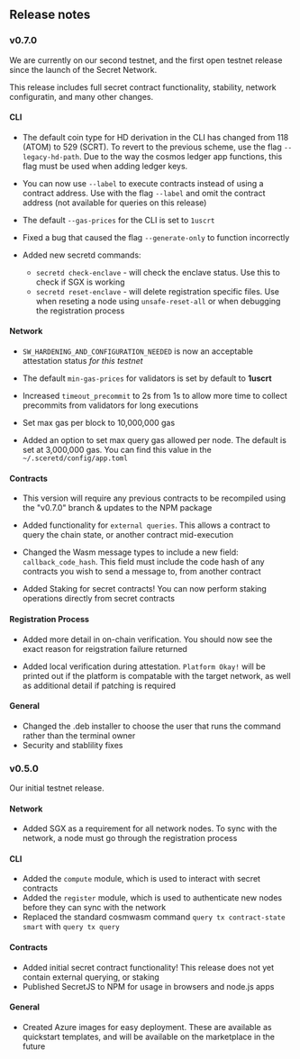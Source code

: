 ## Release notes

### v0.7.0

We are currently on our second testnet, and the first open testnet release since the launch of the Secret Network.

This release includes full secret contract functionality, stability, network configuratin, and many other changes.

#### CLI

* The default coin type for HD derivation in the CLI has changed from 118 (ATOM) to 529 (SCRT). To revert to the previous scheme,
 use the flag `--legacy-hd-path`. Due to the way the cosmos ledger app functions, this flag must be used when adding ledger keys.
 
* You can now use `--label` to execute contracts instead of using a contract address. Use with the flag `--label` and omit the contract address
(not available for queries on this release)

* The default `--gas-prices` for the CLI is set to `1uscrt`

* Fixed a bug that caused the flag `--generate-only` to function incorrectly

* Added new secretd commands:
  * `secretd check-enclave` - will check the enclave status. Use this to check if SGX is working
  * `secretd reset-enclave` - will delete registration specific files. Use when reseting a node using `unsafe-reset-all` or when debugging the registration process


#### Network

* `SW_HARDENING_AND_CONFIGURATION_NEEDED` is now an acceptable attestation status _for this testnet_

* The default `min-gas-prices` for validators is set by default to __1uscrt__

* Increased `timeout_precommit` to 2s from 1s to allow more time to collect precommits from validators for long executions

* Set max gas per block to 10,000,000 gas

* Added an option to set max query gas allowed per node. The default is set at 3,000,000 gas. You can find this value in the `~/.sceretd/config/app.toml`

#### Contracts

* This version will require any previous contracts to be recompiled using the "v0.7.0" branch & updates to the NPM package

* Added functionality for `external queries`. This allows a contract to query the chain state, or another contract mid-execution

* Changed the Wasm message types to include a new field: `callback_code_hash`. This field must include the code hash of 
any contracts you wish to send a message to, from another contract

* Added Staking for secret contracts! You can now perform staking operations directly from secret contracts

#### Registration Process

* Added more detail in on-chain verification. You should now see the exact reason for reigstration failure returned

* Added local verification during attestation. `Platform Okay!` will be printed out if the platform is compatable with the 
target network, as well as additional detail if patching is required

#### General

* Changed the .deb installer to choose the user that runs the command rather than the terminal owner
* Security and stablility fixes

### v0.5.0

Our initial testnet release.

#### Network

* Added SGX as a requirement for all network nodes. To sync with the network, a node must go through the registration process

#### CLI

* Added the `compute` module, which is used to interact with secret contracts
* Added the `register` module, which is used to authenticate new nodes before they can sync with the network
* Replaced the standard cosmwasm command `query tx contract-state smart` with `query tx query`

#### Contracts

* Added initial secret contract functionality! This release does not yet contain external querying, or staking
* Published SecretJS to NPM for usage in browsers and node.js apps

#### General

* Created Azure images for easy deployment. These are available as quickstart templates, and will be available on the marketplace in the future
